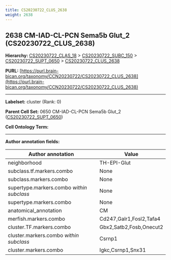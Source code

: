 ```yaml
---
title: CS20230722_CLUS_2638
weight: 2638
---
```

## 2638 CM-IAD-CL-PCN Sema5b Glut_2 (CS20230722_CLUS_2638)
<b>Hierarchy: </b>
[CS20230722_CLAS_18](../CS20230722_CLAS_18) >
[CS20230722_SUBC_150](../CS20230722_SUBC_150) >
[CS20230722_SUPT_0650](../CS20230722_SUPT_0650) >
[CS20230722_CLUS_2638](../CS20230722_CLUS_2638)

**PURL:** [https://purl.brain-bican.org/taxonomy/CCN20230722/CS20230722_CLUS_2638](https://purl.brain-bican.org/taxonomy/CCN20230722/CS20230722_CLUS_2638)

---


**Labelset:** cluster (Rank: 0)

**Parent Cell Set:** 0650 CM-IAD-CL-PCN Sema5b Glut_2 ([CS20230722_SUPT_0650](../CS20230722_SUPT_0650))



**Cell Ontology Term:** 

[MARKER GENES.]: #


---

[TRANSFERRED ANNOTATIONS.]: #


[AUTHOR ANNOTATION FIELDS.]: #


**Author annotation fields:**

| Author annotation | Value |
|-------------------|-------|
|neighborhood|TH-EPI-Glut|
|subclass.tf.markers.combo|None|
|subclass.markers.combo|None|
|supertype.markers.combo _within subclass_|None|
|supertype.markers.combo|None|
|anatomical_annotation|CM|
|merfish.markers.combo|Cd247,Galr1,Fosl2,Tafa4|
|cluster.TF.markers.combo|Gbx2,Satb2,Fosb,Onecut2|
|cluster.markers.combo _within subclass_|Csrnp1|
|cluster.markers.combo|Igkc,Csrnp1,Snx31|

